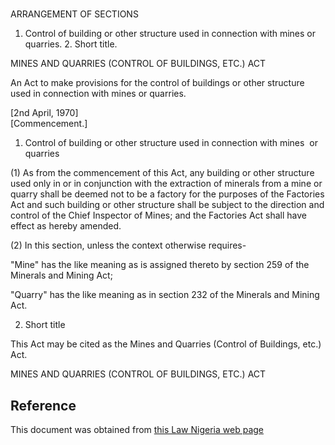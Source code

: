 # 

ARRANGEMENT OF SECTIONS

1. Control of building or other structure used in connection with mines or quarries. 2. Short title.

MINES AND QUARRIES (CONTROL OF BUILDINGS, ETC.) ACT

An Act to make provisions for the control of buildings or other structure used in connection with mines or quarries.

[2nd April, 1970]                                                                           [Commencement.]

1. Control of building or other structure used in connection with mines  or quarries

(1) As from the commencement of this Act, any building or other structure used only in or in conjunction with the extraction of minerals from a mine or quarry shall be deemed not to be a factory for the purposes of the Factories Act and such building or other structure shall be subject to the direction and control of the Chief Inspector of Mines; and the Factories Act shall have effect as hereby amended.

(2) In this section, unless the context otherwise requires-

"Mine" has the like meaning as is assigned thereto by section 259 of the Minerals and Mining Act;

"Quarry" has the like meaning as in section 232 of the Minerals and Mining Act.

2. Short title

This Act may be cited as the Mines and Quarries (Control of Buildings, etc.) Act.

MINES AND QUARRIES (CONTROL OF BUILDINGS, ETC.) ACT

## Reference

This document was obtained from [this Law Nigeria web page](http://www.lawnigeria.com/LFN/M/Mines-and-Quaries-%28Control-of-Buildings-Etc%29Act.php)
